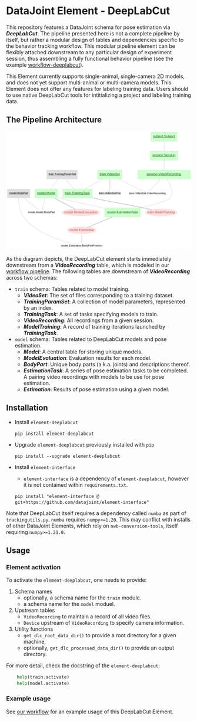 # DataJoint Element - DeepLabCut

This repository features a DataJoint schema for pose estimation via ***DeepLabCut***.
The pipeline presented here is not a complete pipeline by itself, but rather a modular
design of tables and dependencies specific to the behavior tracking workflow. This
modular pipeline element can be flexibly attached downstream to any particular design
of experiment session, thus assembling a fully functional behavior pipeline (see the
example [workflow-deeplabcut](https://github.com/datajoint/workflow-deeplabcut)).

This Element currently supports single-animal, single-camera 2D models, and does not yet
support multi-animal or multi-camera models. This Element does not offer any features
for labeling training data. Users should to use native DeepLabCut tools for
intitializing a project and labeling training data.

## The Pipeline Architecture

![element-deeplabcut diagram](images/diagram_dlc.svg)

As the diagram depicts, the DeepLabCut element starts immediately downstream from
a ***VideoRecording*** table, which is modeled in our 
[workflow pipeline](https://github.com/datajoint/workflow-deeplabcut/blob/main/workflow_deeplabcut/pipeline.py).
The following tables are downstream of ***VideoRecording*** across two schemas:

- `train` schema: Tables related to model training.
   + ***VideoSet***: The set of files corresponding to a training dataset.
   + ***TrainingParamSet***: A collection of model parameters, represented by an index.
   + ***TrainingTask***: A set of tasks specifying models to train.
   + ***VideoRecording***: All recordings from a given session.
   + ***ModelTraining***: A record of training iterations launched by ***TrainingTask***.
- `model` schema: Tables related to DeepLabCut models and pose estimation.
   + ***Model***: A central table for storing unique models.
   + ***ModelEvaluation***: Evaluation results for each model.
   + ***BodyPart***: Unique body parts (a.k.a. joints) and descriptions thereof.
   + ***EstimationTask***: A series of pose estimation tasks to be completed. A pairing
        video recordings with models to be use for pose estimation.
   + ***Estimation***: Results of pose estimation using a given model. 

## Installation

+ Install `element-deeplabcut`
    ```
    pip install element-deeplabcut
    ```

+ Upgrade `element-deeplabcut` previously installed with `pip`
    ```
    pip install --upgrade element-deeplabcut
    ```

+ Install `element-interface`

    + `element-interface` is a dependency of `element-deeplabcut`, however it is not
      contained within `requirements.txt`.

    ```
    pip install "element-interface @ git+https://github.com/datajoint/element-interface"
    ```

Note that DeepLabCut itself requires a dependency called `numba` as part of
`trackingutils.py`. `numba` requires `numpy<=1.20`. This may conflict with installs of
other DataJoint Elements, which rely on `nwb-conversion-tools`, itself requiring
`numpy>=1.21.0`. 

## Usage

### Element activation

To activate the `element-deeplabcut`, one needs to provide:

1. Schema names
    + optionally, a schema name for the `train` module.
    + a schema name for the `model` moduel.
2. Upstream tables
    + `VideoRecording` to maintain a record of all video files.
    + `Device` upstream of `VideoRecording` to specify camera information.
3. Utility functions
    + `get_dlc_root_data_dir()` to provide a root directory for a given machine,
    + optionally, `get_dlc_processed_data_dir()` to provide an output directory.

For more detail, check the docstring of the `element-deeplabcut`:
```python
    help(train.activate)
    help(model.activate)
```
### Example usage

See [our workflow](https://github.com/datajoint/workflow-deeplabcut) for an example usage of this DeepLabCut Element.
